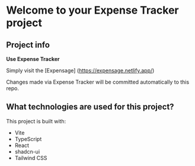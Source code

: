 # Welcome to your Expense Tracker project

## Project info

**Use Expense Tracker**

Simply visit the [Expensage] (https://expensage.netlify.app/) 

Changes made via Expense Tracker will be committed automatically to this repo.

## What technologies are used for this project?

This project is built with:

- Vite
- TypeScript
- React
- shadcn-ui
- Tailwind CSS


